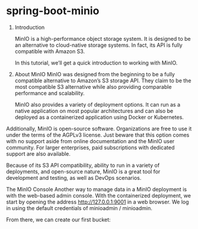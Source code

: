 # spring-boot-minio

1. Introduction

   MinIO is a high-performance object storage system. It is designed to be an alternative to cloud-native storage
   systems.
   In fact, its API is fully compatible with Amazon S3.

   In this tutorial, we’ll get a quick introduction to working with MinIO.

2. About MinIO
   MinIO was designed from the beginning to be a fully compatible alternative to Amazon’s S3 storage API.
   They claim to be the most compatible S3 alternative while also providing comparable performance and scalability.

   MinIO also provides a variety of deployment options. It can run as a native application on most popular architectures
   and can also be deployed as a containerized application using Docker or Kubernetes.

Additionally, MinIO is open-source software. Organizations are free to use it under the terms of the AGPLv3 license.
Just beware that this option comes with no support aside from online documentation and the MinIO user community.
For larger enterprises, paid subscriptions with dedicated support are also available.

Because of its S3 API compatibility, ability to run in a variety of deployments, and open-source nature,
MinIO is a great tool for development and testing, as well as DevOps scenarios.

The MinIO Console
Another way to manage data in a MinIO deployment is with the web-based admin console. With the containerized deployment,
we start by opening the address http://127.0.0.1:9001 in a web browser. We log in using the default credentials of
minioadmin / minioadmin.

From there, we can create our first bucket:



